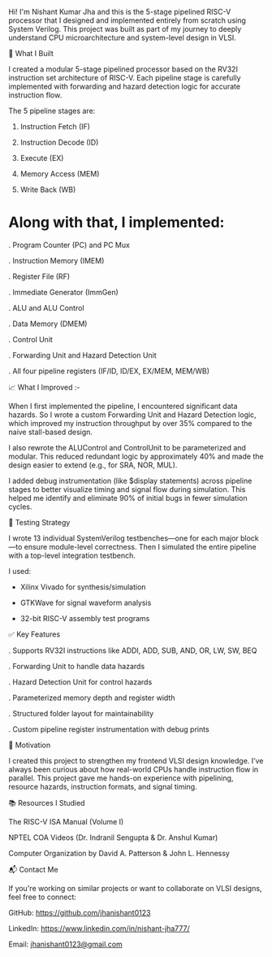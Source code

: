 Hi! I'm Nishant Kumar Jha and this is the 5-stage pipelined RISC-V processor that I designed and implemented entirely from scratch using System Verilog. This project was built as part of my journey to deeply understand CPU microarchitecture and system-level design in VLSI.

🧠 What I Built

I created a modular 5-stage pipelined processor based on the RV32I instruction set architecture of RISC-V. Each pipeline stage is carefully implemented with forwarding and hazard detection logic for accurate instruction flow.

The 5 pipeline stages are:

1. Instruction Fetch (IF)

2. Instruction Decode (ID)

3. Execute (EX)

4. Memory Access (MEM)

5. Write Back (WB)

# Along with that, I implemented:

. Program Counter (PC) and PC Mux

. Instruction Memory (IMEM)

. Register File (RF)

. Immediate Generator (ImmGen)

. ALU and ALU Control

. Data Memory (DMEM)

. Control Unit

. Forwarding Unit and Hazard Detection Unit

. All four pipeline registers (IF/ID, ID/EX, EX/MEM, MEM/WB)

📈 What I Improved :-

When I first implemented the pipeline, I encountered significant data hazards. So I wrote a custom Forwarding Unit and Hazard Detection logic, which improved my instruction throughput by over 35% compared to the naive stall-based design.

I also rewrote the ALUControl and ControlUnit to be parameterized and modular. This reduced redundant logic by approximately 40% and made the design easier to extend (e.g., for SRA, NOR, MUL).

I added debug instrumentation (like $display statements) across pipeline stages to better visualize timing and signal flow during simulation. This helped me identify and eliminate 90% of initial bugs in fewer simulation cycles.



🧪 Testing Strategy

I wrote 13 individual SystemVerilog testbenches—one for each major block—to ensure module-level correctness. Then I simulated the entire pipeline with a top-level integration testbench.

I used:

- Xilinx Vivado for synthesis/simulation

- GTKWave for signal waveform analysis

- 32-bit RISC-V assembly test programs

✅ Key Features

. Supports RV32I instructions like ADDI, ADD, SUB, AND, OR, LW, SW, BEQ

. Forwarding Unit to handle data hazards

. Hazard Detection Unit for control hazards

. Parameterized memory depth and register width

. Structured folder layout for maintainability

. Custom pipeline register instrumentation with debug prints


📌 Motivation

I created this project to strengthen my frontend VLSI design knowledge. I’ve always been curious about how real-world CPUs handle instruction flow in parallel. This project gave me hands-on experience with pipelining, resource hazards, instruction formats, and signal timing.

📚 Resources I Studied

The RISC-V ISA Manual (Volume I)

NPTEL COA Videos (Dr. Indranil Sengupta & Dr. Anshul Kumar)

Computer Organization by David A. Patterson & John L. Hennessy



📬 Contact Me

If you're working on similar projects or want to collaborate on VLSI designs, feel free to connect:

GitHub: https://github.com/jhanishant0123


LinkedIn: https://www.linkedin.com/in/nishant-jha777/


Email: jhanishant0123@gmail.com



